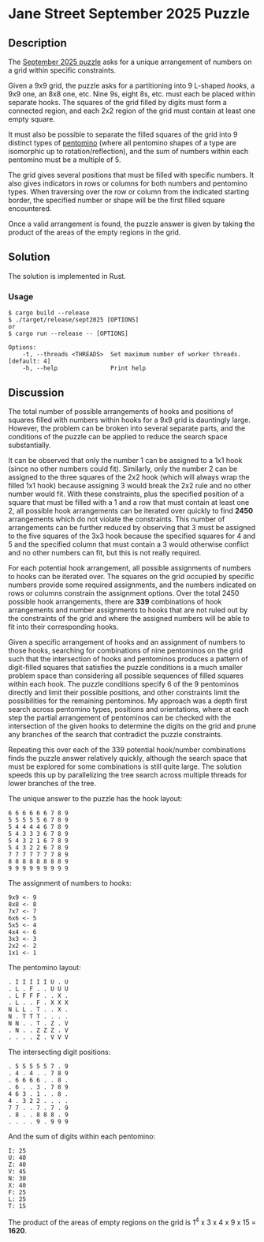 # Jane Street September 2025 Puzzle

## Description

The [September 2025 puzzle](https://www.janestreet.com/puzzles/hooks-11-index/) asks for a unique arrangement of numbers on a grid within specific constraints.

Given a 9x9 grid, the puzzle asks for a partitioning into 9 L-shaped *hooks*, a 9x9 one, an 8x8 one, etc. Nine 9s, eight 8s, etc. must each be placed within separate hooks. The squares of the grid filled by digits must form a connected region, and each 2x2 region of the grid must contain at least one empty square.
 
It must also be possible to separate the filled squares of the grid into 9 distinct types of [pentomino](https://en.wikipedia.org/wiki/Pentomino) (where all pentomino shapes of a type are isomorphic up to rotation/reflection), and the sum of numbers within each pentomino must be a multiple of 5.
 
The grid gives several positions that must be filled with specific numbers. It also gives indicators in rows or columns for both numbers and pentomino types. When traversing over the row or column from the indicated starting border, the specified number or shape will be the first filled square encountered.
 
 Once a valid arrangement is found, the puzzle answer is given by taking the product of the areas of the empty regions in the grid.
 
 ## Solution
 
 The solution is implemented in Rust.

 ### Usage

```console
$ cargo build --release
$ ./target/release/sept2025 [OPTIONS]
or
$ cargo run --release -- [OPTIONS]

Options:
    -t, --threads <THREADS>  Set maximum number of worker threads. [default: 4]
    -h, --help               Print help
```
 
 ## Discussion
 
The total number of possible arrangements of hooks and positions of squares filled with numbers within hooks for a 9x9 grid is dauntingly large. However, the problem can be broken into several separate parts, and the conditions of the puzzle can be applied to reduce the search space substantially.
 
It can be observed that only the number 1 can be assigned to a 1x1 hook (since no other numbers could fit). Similarly, only the number 2 can be assigned to the three squares of the 2x2 hook (which will always wrap the filled 1x1 hook) because assigning 3 would break the 2x2 rule and no other number would fit. With these constraints, plus the specified position of a square that must be filled with a 1 and a row that must contain at least one 2, all possible hook arrangements can be iterated over quickly to find **2450** arrangements which do not violate the constraints. This number of arrangements can be further reduced by observing that 3 must be assigned to the five squares of the 3x3 hook because the specified squares for 4 and 5 and the specified column that must contain a 3 would otherwise conflict and no other numbers can fit, but this is not really required.
 
For each potential hook arrangement, all possible assignments of numbers to hooks can be iterated over. The squares on the grid occupied by specific numbers provide some required assignments, and the numbers indicated on rows or columns constrain the assignment options. Over the total 2450 possible hook arrangements, there are **339** combinations of hook arrangements and number assignments to hooks that are not ruled out by the constraints of the grid and where the assigned numbers will be able to fit into their corresponding hooks.
 
Given a specific arrangement of hooks and an assignment of numbers to those hooks, searching for combinations of nine pentominos on the grid such that the intersection of hooks and pentominos produces a pattern of digit-filled squares that satisfies the puzzle conditions is a much smaller problem space than considering all possible sequences of filled squares within each hook. The puzzle conditions specify 6 of the 9 pentominos directly and limit their possible positions, and other constraints limit the possibilities for the remaining pentominos. My approach was a depth first search across pentomino types, positions and orientations, where at each step the partial arrangement of pentominos can be checked with the intersection of the given hooks to determine the digits on the grid and prune any branches of the search that contradict the puzzle constraints.

Repeating this over each of the 339 potential hook/number combinations finds the puzzle answer relatively quickly, although the search space that must be explored for some combinations is still quite large. The solution speeds this up by parallelizing the tree search across multiple threads for lower branches of the tree.

The unique answer to the puzzle has the hook layout:

    6 6 6 6 6 6 7 8 9 
    5 5 5 5 5 6 7 8 9 
    5 4 4 4 4 6 7 8 9 
    5 4 3 3 3 6 7 8 9 
    5 4 3 2 1 6 7 8 9 
    5 4 3 2 2 6 7 8 9 
    7 7 7 7 7 7 7 8 9 
    8 8 8 8 8 8 8 8 9 
    9 9 9 9 9 9 9 9 9

The assignment of numbers to hooks:

    9x9 <- 9
    8x8 <- 8
    7x7 <- 7
    6x6 <- 5
    5x5 <- 4
    4x4 <- 6
    3x3 <- 3
    2x2 <- 2
    1x1 <- 1

The pentomino layout:

    . I I I I I U . U 
    . L . F . . U U U 
    . L F F F . . X . 
    . L . . F . X X X 
    N L L . T . . X . 
    N . T T T . . . . 
    N N . . T . Z . V 
    . N . . Z Z Z . V 
    . . . . Z . V V V 

The intersecting digit positions:

    . 5 5 5 5 5 7 . 9 
    . 4 . 4 . . 7 8 9 
    . 6 6 6 6 . . 8 . 
    . 6 . . 3 . 7 8 9 
    4 6 3 . 1 . . 8 . 
    4 . 3 2 2 . . . . 
    7 7 . . 7 . 7 . 9 
    . 8 . . 8 8 8 . 9 
    . . . . 9 . 9 9 9

And the sum of digits within each pentomino:

	I: 25
	U: 40
	Z: 40
	V: 45
	N: 30
	X: 40
	F: 25
	L: 25
	T: 15


The product of the areas of empty regions on the grid is 1<sup>4</sup> x 3 x 4 x 9 x 15  = **1620**.
 
 
 